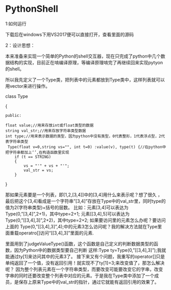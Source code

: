 # PythonShell
1:如何运行

下载后在windows下用VS2017便可以直接打开，查看里面的源码

2：设计思想：

本来准备来实现一个简单的Python的shell交互器，现在只完成了python中几个数据结构的实现，目前正在啃编译原理，等编译原理啃完了再继续回来实现pytyon的shell。 

所以我先定义了一个Type类，把列表中的元素都放到Type类中，这样列表就可以用vector来进行操作。

class Type

{

    public:
    
    float value;//用来存放int或float类型的数据
    string val_str;//用来存放字符串类型数据
    int type;//用来表示数据的类型，因为python中没有类型，0代表整形，1代表浮点型，2代表字符串类型
     Type(float v=0,string vs="", int t=0) :value(v), type(t) {//在python中把字符串都加上‘’,在构造函数里实现
        if (t == STRING)
        {
            vs = "'" + vs + "'";
            val_str = vs;
        }
}


那如果元素要是一个列表，即[1,2,[3,4]]中的[3,4]用什么来表示呢？想了很久 ，最后把这个[3,4]看成是一个字符串”[3,4]”存放在Type中的val_str里，同时type的值为2(字符串类型)+括号的层数。 
比如：元素[3,4]可以表达为Type(0,”[3,4]”,2+1)，其中type=2+1; 
元素[[3,4],5]可以表达为Type(0,”[[3,4],3]”,2+2)，其中type=2+2; 
如果要访问里的元素怎么办呢？要访问上面的 
Type(0,”[[3,4],3]”,4);中的元素3怎么访问呢？我的解决方法就在Type里面重载operatro[]访问“[[3,4],3]”里面的元素.

里面用到了judgeValueType()函数，这个函数是自己定义的判断数据类型的函数，因为Python中的数据类型要自己判断 
这样:Type ty=Type(0,”[[3,4],3]”);我就能通过ty[1]来访问其中的元素3了。 
接下来又有个问题，我重写的operator[]只是单纯返回了一个值，没有返回引用！就实现不了ty[1]=3;来改变值了，那怎么解决呢？ 
因为整个列表元素在一个字符串类型，而要改变可能要改变它的字串，改变字串的同时还要改变整个列表中对应的元素。于是我在Type类中添加了一个成员，是保存上原来Type中的val_str的指针，通过它就能有返回引用的效果了。

